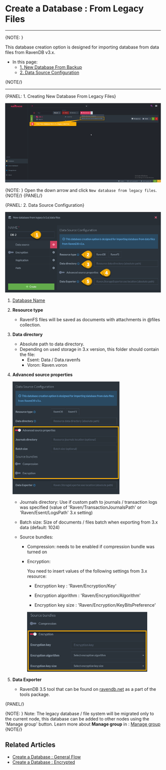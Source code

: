 ﻿# Create a Database : From Legacy Files
---

{NOTE: }

This database creation option is designed for importing database from data files from RavenDB v3.x.

* In this page:  
  * [1. New Database From Backup](../../../../studio/server/databases/create-new-database/from-legacy-files#1.-new-database)  
  * [2. Data Source Configuration](../../../../studio/server/databases/create-new-database/from-legacy-files#2.-source-configuration)  
 
 {NOTE/}

---

{PANEL: 1. Creating New Database From Legacy Files}

![Figure 1. Create New Database From Legacy Files](images/new-database-from-legacy-1.png "Create New Database From Legacy Files")

{NOTE: }
Open the down arrow and click `New database from legacy files`.
{NOTE/}
{PANEL/}

{PANEL: 2. Data Source Configuration}

![Figure 2. Create New Database From Legacy Files - Data Source Configuration](images/new-database-from-legacy-2.png "Data Source Configuration")

1. [Database Name](../../../../studio/server/databases/create-new-database/general-flow#2.-database-name)

2. **Resource type**
    * RavenFS files will be saved as documents with attachments in @files collection.

3. **Data directory**
    * Absolute path to data directory. 
    * Depending on used storage in 3.x version, this folder should contain the file:
        * Esent: Data / Data.ravenfs
        * Voron: Raven.voron

4. **Advanced source properties**
    
    ![Figure 3. Create New Database From Legacy Files - Advanced](images/new-database-from-legacy-3.png "Advanced source properties")

    * Journals directory: Use if custom path to journals / transaction logs was specified (value of 'Raven/TransactionJournalsPath' or 'Raven/Esent/LogsPath' 3.x setting)

    * Batch size: Size of documents / files batch when exporting from 3.x data (default: 1024)

    * Source bundles: 
    
        * Compression: needs to be enabled if compression bundle was turned on

        * Encryption: 
        
            You need to insert values of the following settings from 3.x resource:

            * Encryption key : 'Raven/Encryption/Key'
            
            * Encryption algorithm : 'Raven/Encryption/Algorithm'

            * Encryption key size : 'Raven/Encryption/KeyBitsPreference'   
           
            ![Figure 4. Create New Database From Legacy Files - Encryption](images/new-database-from-legacy-4.png "Encryption")

5. **Data Exporter**
    * RavenDB 3.5 tool that can be found on [ravendb.net](http://ravendb.net/download) as a part of the tools package.
    
{PANEL/}


{NOTE: }
 Note: The legacy database / file system will be migrated only to the current node, this database can be added to other nodes using the 'Manage group' button.
 Learn more about **Manage group** in : [Manage group](../../../database/settings/manage-database-group)  
{NOTE/}

## Related Articles

- [Create a Database : General Flow](../../../../studio/server/databases/create-new-database/general-flow)
- [Create a Database : Encrypted](../../../../studio/server/databases/create-new-database/encrypted)


